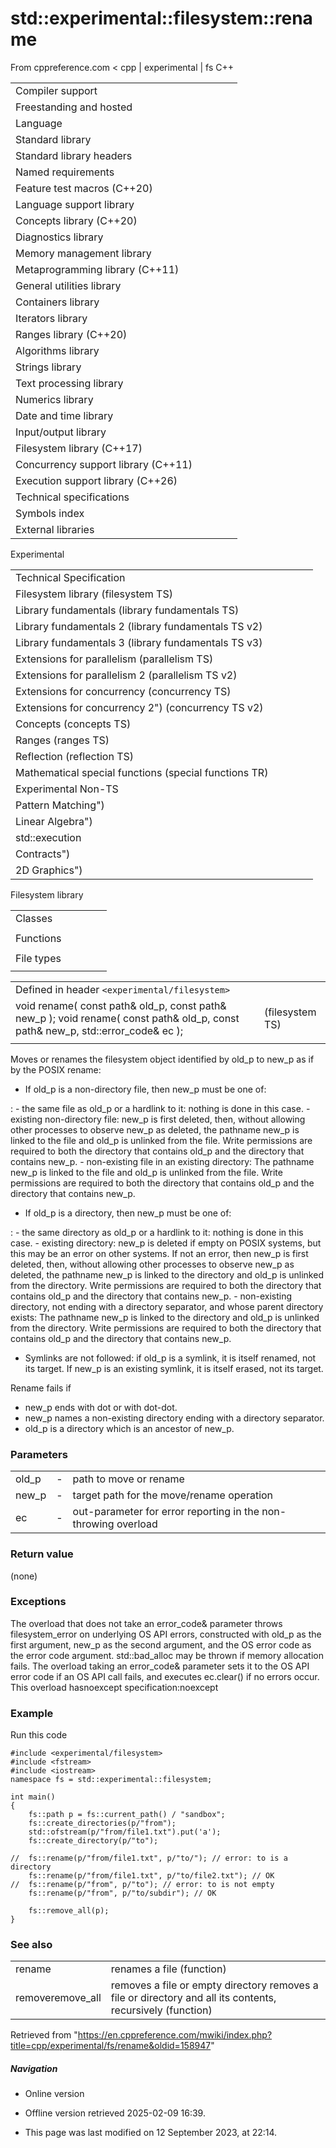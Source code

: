 # std::experimental::filesystem::rename

From cppreference.com
< cpp‎ | experimental‎ | fs
C++

|  |  |  |  |  |
| --- | --- | --- | --- | --- |
| Compiler support | | | | |
| Freestanding and hosted | | | | |
| Language | | | | |
| Standard library | | | | |
| Standard library headers | | | | |
| Named requirements | | | | |
| Feature test macros (C++20) | | | | |
| Language support library | | | | |
| Concepts library (C++20) | | | | |
| Diagnostics library | | | | |
| Memory management library | | | | |
| Metaprogramming library (C++11) | | | | |
| General utilities library | | | | |
| Containers library | | | | |
| Iterators library | | | | |
| Ranges library (C++20) | | | | |
| Algorithms library | | | | |
| Strings library | | | | |
| Text processing library | | | | |
| Numerics library | | | | |
| Date and time library | | | | |
| Input/output library | | | | |
| Filesystem library (C++17) | | | | |
| Concurrency support library (C++11) | | | | |
| Execution support library (C++26) | | | | |
| Technical specifications | | | | |
| Symbols index | | | | |
| External libraries | | | | |

Experimental

|  |  |  |  |  |
| --- | --- | --- | --- | --- |
| Technical Specification | | | | |
| Filesystem library (filesystem TS) | | | | |
| Library fundamentals (library fundamentals TS) | | | | |
| Library fundamentals 2 (library fundamentals TS v2) | | | | |
| Library fundamentals 3 (library fundamentals TS v3) | | | | |
| Extensions for parallelism (parallelism TS) | | | | |
| Extensions for parallelism 2 (parallelism TS v2) | | | | |
| Extensions for concurrency (concurrency TS) | | | | |
| Extensions for concurrency 2") (concurrency TS v2) | | | | |
| Concepts (concepts TS) | | | | |
| Ranges (ranges TS) | | | | |
| Reflection (reflection TS) | | | | |
| Mathematical special functions (special functions TR) | | | | |
| Experimental Non-TS | | | | |
| Pattern Matching") | | | | |
| Linear Algebra") | | | | |
| std::execution | | | | |
| Contracts") | | | | |
| 2D Graphics") | | | | |

Filesystem library

|  |  |  |  |  |
| --- | --- | --- | --- | --- |
| Classes | | | | |
| |  |  |  |  |  | | --- | --- | --- | --- | --- | | filesystem::path | | | | | | filesystem::filesystem_error | | | | | | filesystem::directory_entry | | | | | | filesystem::directory_iterator | | | | | | filesystem::recursive_directory_iterator | | | | | | filesystem::file_status | | | | | | |  |  |  |  |  | | --- | --- | --- | --- | --- | | filesystem::space_info | | | | | | filesystem::file_type | | | | | | filesystem::perms | | | | | | filesystem::copy_options | | | | | | filesystem::directory_options | | | | | | filesystem::file_time_type | | | | | |
| Functions | | | | |
| |  |  |  |  |  | | --- | --- | --- | --- | --- | | filesystem::absolute filesystem::system_complete | | | | | | filesystem::canonical | | | | | | filesystem::copy | | | | | | filesystem::copy_file | | | | | | filesystem::copy_symlink | | | | | | filesystem::create_directory filesystem::create_directories | | | | | | filesystem::create_hard_link | | | | | | filesystem::create_symlink filesystem::create_directory_symlink | | | | | | filesystem::current_path | | | | | | filesystem::exists | | | | | | filesystem::equivalent | | | | | | |  |  |  |  |  | | --- | --- | --- | --- | --- | | filesystem::file_size | | | | | | filesystem::hard_link_count | | | | | | filesystem::last_write_time | | | | | | filesystem::permissions | | | | | | filesystem::read_symlink | | | | | | filesystem::remove filesystem::remove_all | | | | | | ****filesystem::rename**** | | | | | | filesystem::resize_file | | | | | | filesystem::space | | | | | | filesystem::status filesystem::symlink_status | | | | | | filesystem::temp_directory_path | | | | | |
| File types | | | | |
| |  |  |  |  |  | | --- | --- | --- | --- | --- | | filesystem::is_block_file | | | | | | filesystem::is_character_file | | | | | | filesystem::is_directory | | | | | | filesystem::is_empty | | | | | | filesystem::status_known | | | | | | |  |  |  |  |  | | --- | --- | --- | --- | --- | | filesystem::is_fifo | | | | | | filesystem::is_other | | | | | | filesystem::is_regular_file | | | | | | filesystem::is_socket | | | | | | filesystem::is_symlink | | | | | |

|  |  |  |
| --- | --- | --- |
| Defined in header `<experimental/filesystem>` |  |  |
| void rename( const path& old_p, const path& new_p );  void rename( const path& old_p, const path& new_p, std::error_code& ec ); |  | (filesystem TS) |
|  |  |  |

Moves or renames the filesystem object identified by old_p to new_p as if by the POSIX rename:

- If old_p is a non-directory file, then new_p must be one of:

:   - the same file as old_p or a hardlink to it: nothing is done in this case.
    - existing non-directory file: new_p is first deleted, then, without allowing other processes to observe new_p as deleted, the pathname new_p is linked to the file and old_p is unlinked from the file. Write permissions are required to both the directory that contains old_p and the directory that contains new_p.
    - non-existing file in an existing directory: The pathname new_p is linked to the file and old_p is unlinked from the file. Write permissions are required to both the directory that contains old_p and the directory that contains new_p.

- If old_p is a directory, then new_p must be one of:

:   - the same directory as old_p or a hardlink to it: nothing is done in this case.
    - existing directory: new_p is deleted if empty on POSIX systems, but this may be an error on other systems. If not an error, then new_p is first deleted, then, without allowing other processes to observe new_p as deleted, the pathname new_p is linked to the directory and old_p is unlinked from the directory. Write permissions are required to both the directory that contains old_p and the directory that contains new_p.
    - non-existing directory, not ending with a directory separator, and whose parent directory exists: The pathname new_p is linked to the directory and old_p is unlinked from the directory. Write permissions are required to both the directory that contains old_p and the directory that contains new_p.

- Symlinks are not followed: if old_p is a symlink, it is itself renamed, not its target. If new_p is an existing symlink, it is itself erased, not its target.

Rename fails if

- new_p ends with dot or with dot-dot.
- new_p names a non-existing directory ending with a directory separator.
- old_p is a directory which is an ancestor of new_p.

### Parameters

|  |  |  |
| --- | --- | --- |
| old_p | - | path to move or rename |
| new_p | - | target path for the move/rename operation |
| ec | - | out-parameter for error reporting in the non-throwing overload |

### Return value

(none)

### Exceptions

The overload that does not take an error_code& parameter throws filesystem_error on underlying OS API errors, constructed with old_p as the first argument, new_p as the second argument, and the OS error code as the error code argument. std::bad_alloc may be thrown if memory allocation fails. The overload taking an error_code& parameter sets it to the OS API error code if an OS API call fails, and executes ec.clear() if no errors occur. This overload hasnoexcept specification:noexcept

### Example

Run this code

```
#include <experimental/filesystem>
#include <fstream>
#include <iostream>
namespace fs = std::experimental::filesystem;
 
int main()
{
    fs::path p = fs::current_path() / "sandbox";
    fs::create_directories(p/"from");
    std::ofstream(p/"from/file1.txt").put('a');
    fs::create_directory(p/"to");
 
//  fs::rename(p/"from/file1.txt", p/"to/"); // error: to is a directory
    fs::rename(p/"from/file1.txt", p/"to/file2.txt"); // OK
//  fs::rename(p/"from", p/"to"); // error: to is not empty
    fs::rename(p/"from", p/"to/subdir"); // OK
 
    fs::remove_all(p);
}

```

### See also

|  |  |
| --- | --- |
| rename | renames a file   (function) |
| removeremove_all | removes a file or empty directory removes a file or directory and all its contents, recursively   (function) |

Retrieved from "<https://en.cppreference.com/mwiki/index.php?title=cpp/experimental/fs/rename&oldid=158947>"

##### Navigation

- Online version
- Offline version retrieved 2025-02-09 16:39.

- This page was last modified on 12 September 2023, at 22:14.